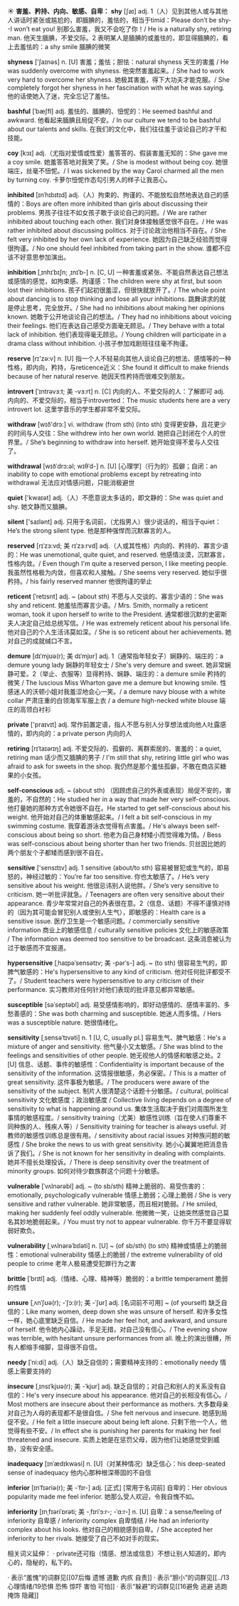 ☀ <span class="category">**害羞、矜持、内向、敏感、自卑：**</span>
<span class="vocabulary">**shy**</span> [ʃaɪ] 
<span class="definition">adj. 1（人）见到其他人或与其他人讲话时紧张或尴尬的，即腼腆的，羞怯的，相当于timid：</span>Please don’t be shy--I won’t eat you! 别那么害羞，我又不会吃了你！/ He is a naturally shy, retiring man. 他天生腼腆，不爱交际。<span class="definition">2 表明某人是腼腆的或羞怯的，即显得腼腆的，看上去羞怯的：</span>a shy smile 腼腆的微笑
                     
<span class="vocabulary">**shyness**</span> ['ʃaɪnəs]
<span class="definition">n. [U] 害羞；羞怯；胆怯：</span>natural shyness 天生的害羞 / He was suddenly overcome with shyness. 他突然害羞起来。/ She had to work very hard to overcome her shyness. 她极其害羞，得下大功夫才能克服。/ She completely forgot her shyness in her fascination with what he was saying. 他的话使她入了迷，完全忘记了羞怯。

<span class="vocabulary">**bashful**</span> [ˈbæʃfl]
<span class="definition">adj. 羞怯的、腼腆的、忸怩的：</span>He seemed bashful and awkward. 他看起来腼腆且局促不安。/ In our culture we tend to be bashful about our talents and skills. 在我们的文化中，我们往往羞于谈论自己的才干和技能。

<span class="vocabulary">**coy**</span> [kɔɪ]
<span class="definition">adj.（尤指对爱情或性爱）羞答答的、假装害羞无知的：</span>She gave me a coy smile. 她羞答答地对我笑了笑。/ She is modest without being coy. 她很端庄，丝毫不忸怩。/ I was sickened by the way Carol charmed all the men by turning coy. 卡萝尔忸怩作态勾引男人的样子让我恶心。
           
<span class="vocabulary">**inhibited**</span> [ɪnˈhɪbɪtɪd]
<span class="definition">adj.（人）拘束的、拘谨的、不能放松自然地表达自己的感情的：</span>Boys are often more inhibited than girls about discussing their problems. 男孩子往往不如女孩子敢于谈论自己的问题。/ We are rather inhibited about touching each other. 我们对身体接触感觉很不自在。/ He was rather inhibited about discussing politics. 对于讨论政治他相当不自在。/ She felt very inhibited by her own lack of experience. 她因为自己缺乏经验而觉得很拘谨。/ No one should feel inhibited from taking part in the show. 谁都不应该不好意思参加演出。
           
<span class="vocabulary">**inhibition**</span> [ˌɪnhɪˈbɪʃn; ˌɪnɪˈb-]
<span class="definition">n. [C, U] 一种害羞或紧张、不能自然表达自己想法或感情的感觉，如拘束感、拘谨感：</span>The children were shy at first, but soon lost their inhibitions. 孩子们起初很羞涩，但很快就放开了。/ The whole point about dancing is to stop thinking and lose all your inhibitions. 跳舞讲求的就是停止思考，完全放开。/ She had no inhibitions about making her opinions known. 她敢于公开地谈论自己的想法。/ They had no inhibitions about voicing their feelings. 他们在表达自己感受方面毫无顾忌。/ They behave with a total lack of inhibition. 他们表现得毫无顾忌。/ Young children will participate in a drama class without inhibition. 小孩子参加戏剧班往往毫不拘谨。

<span class="vocabulary">**reserve**</span> [rɪ'zə:v] 
<span class="definition">n. [U] 指一个人不轻易向其他人谈论自己的想法、感情等的一种性格，即内向，矜持，与reticence近义：</span>She found it difficult to make friends because of her natural reserve. 她因天性矜持而很难交到朋友。
           
<span class="vocabulary">**introvert**</span> [ˈɪntrəvɜ:t; 美 -vɜ:rt]
<span class="definition">n. [C] 内向的人、不爱交际的人：</span>了解即可 <span class="definition">adj. 内向的、不爱交际的，相当于introverted：</span>The music students here are a very introvert lot. 这里学音乐的学生都非常不爱交际。

<span class="vocabulary">**withdraw**</span> [wɪð'drɔ:] 
<span class="definition">vi. withdraw (from sth) (into sth) 变得更安静，且花更少的时间与人交往：</span>She withdrew into her own world. 她把自己封闭在个人的世界里。/ She’s beginning to withdraw into herself. 她开始变得不爱与人交往了。
           
<span class="vocabulary">**withdrawal**</span> [wɪðˈdrɔ:əl; wɪθˈd-] 
<span class="definition">n. [U] [心理学]（行为的）孤僻；自闭：</span>an inability to cope with emotional problems except by retreating into withdrawal 无法应对情感问题，只能消极避世

<span class="vocabulary">**quiet**</span> ['kwaɪət] 
<span class="definition">adj.（人）不愿意说太多话的，即文静的：</span>She was quiet and shy. 她文静而又腼腆。

<span class="vocabulary">**silent**</span> ['saɪlənt] 
<span class="definition">adj. 只用于名词前，（尤指男人）很少说话的，相当于quiet：</span>He’s the strong silent type. 他是那种强悍而沉默寡言的人。
                      
<span class="vocabulary">**reserved**</span> [rɪˈzɜ:vd; 美 rɪˈzɜ:rvd]
<span class="definition">adj.（人或其性格）内向的、矜持的、寡言少语的：</span>He was unemotional, quite quiet, and reserved. 他感情淡漠，沉默寡言，性格内敛。/ Even though I'm quite a reserved person, I like meeting people. 我虽然性格极为内敛，但喜欢和人接触。/ She seems very reserved. 她似乎很矜持。/ his fairly reserved manner 他很拘谨的举止

<span class="vocabulary">**reticent**</span> [ˈretɪsnt]
<span class="definition">adj. ~ (about sth) 不愿与人交谈的、寡言少语的：</span>She was shy and reticent. 她羞怯而寡言少语。/ Mrs. Smith, normally a reticent woman, took it upon herself to write to the President. 通常都很沉默的史密斯夫人决定自己给总统写信。/ He was extremely reticent about his personal life. 他对自己的个人生活讳莫如深。/ She is so reticent about her achievements. 她对自己的成就缄口不言。           

<span class="vocabulary">**demure**</span> [dɪˈmjʊə(r); 美 dɪˈmjʊr]
<span class="definition">adj. 1（通常指年轻女子）娴静的、端庄的：</span>a demure young lady 娴静的年轻女士 / She's very demure and sweet. 她非常娴静可爱。<span class="definition">2（举止、衣服等）显得矜持、娴静、端庄的：</span>a demure smile 矜持的微笑 / The luscious Miss Wharton gave me a demure but knowing smile. 性感迷人的沃顿小姐对我羞涩地会心一笑。/ a demure navy blouse with a white collar 严肃庄重的白领海军军服上衣 / a demure high-necked white blouse 端庄的高领白衬衫

<span class="vocabulary">**private**</span> ['praɪvɪt] 
<span class="definition">adj. 常作前置定语，指人不愿与别人分享想法或向他人吐露感情的，即内向的：</span>a private person 内向的人
           
<span class="vocabulary">**retiring**</span> [rɪˈtaɪərɪŋ]
<span class="definition">adj. 不爱交际的、孤僻的、离群索居的、害羞的：</span>a quiet, retiring man 话少而又腼腆的男子 / I'm still that shy, retiring little girl who was afraid to ask for sweets in the shop. 我仍然是那个羞怯孤僻，不敢在商店买糖果的小女孩。
           
<span class="vocabulary">**self-conscious**</span>
<span class="definition">adj. ~ (about sth) （因顾虑自己的外表或表现）局促不安的，害羞的，不自然的：</span>He studied her in a way that made her very self-conscious. 他打量她的那种方式令她很不自在。He started to get self-conscious about his weight. 他开始对自己的体重敏感起来。/ I felt a bit self-conscious in my swimming costume. 我穿着游泳衣觉得有点害羞。/ He's always been self-conscious about being so short. 他老为自己身材矮小而觉得难为情。/ Bess was self-conscious about being shorter than her two friends. 贝丝因比她的两个朋友个子都矮而感到很不自在。

<span class="vocabulary">**sensitive**</span> ['sensɪtɪv] 
<span class="definition">adj. 1 sensitive (about/to sth) 容易被冒犯或生气的，即易怒的，神经过敏的：</span>You’re far too sensitive. 你也太敏感了。/ He’s very sensitive about his weight. 他很忌讳别人说他胖。/ She’s very sensitive to criticism. 她一听批评就急。/ Teenagers are often very sensitive about their appearance. 青少年常常对自己的外表很在意。<span class="definition">2（信息、话题）不得不谨慎对待的（因为其可能会冒犯别人或使别人生气），即敏感的：</span>Health care is a sensitive issue. 医疗卫生是一个敏感问题。/ commercially sensitive information 商业上的敏感信息 / culturally sensitive policies 文化上的敏感政策 / The information was deemed too sensitive to be broadcast. 这条消息被认为过于敏感而不宜报道。
           
<span class="vocabulary">**hypersensitive**</span> [ˌhaɪpəˈsensətɪv; 美 -pərˈs-]
<span class="definition">adj. ~ (to sth) 很容易生气的，即脾气敏感的：</span>He's hypersensitive to any kind of criticism. 他对任何批评都受不了。/ Student teachers were hypersensitive to any criticism of their performance. 实习教师对任何针对他们表现的批评意见都异常敏感。           
           
<span class="vocabulary">**susceptible**</span> [səˈseptəbl]
<span class="definition">adj. 易受感情影响的，即好动感情的、感情丰富的、多愁善感的：</span>She was both charming and susceptible. 她迷人而多情。/ Hers was a susceptible nature. 她很情绪化。

<span class="vocabulary">**sensitivity**</span> [ˌsensəˈtɪvəti]
<span class="definition">n. 1 [U, C, usually pl.] 容易生气、脾气敏感：</span>He's a mixture of anger and sensitivity. 他气量小又太敏感。/ She was blind to the feelings and sensitivities of other people. 她无视他人的情感和敏感之处。<span class="definition">2 [U] 信息、话题、事件的敏感性：</span>Confidentiality is important because of the sensitivity of the information. 这情报很敏感，务必保密。/ This is a matter of great sensitivity. 这件事极为敏感。/ The producers were aware of the sensitivity of the subject. 制片人很清楚这个话题十分敏感。/ cultural, political sensitivity 文化敏感度；政治敏感度 / Collective living depends on a degree of sensitivity to what is happening around us. 集体生活取决于我们对周围所发生事情的敏感程度。/ sensitivity training（尤美）敏感性训练（旨在使人们尊重不同种族的人、残疾人等）/ Sensitivity training for teacher is always useful. 对教师的敏感性训练总是很有用。/ sensitivity about racial issues 对种族问题的敏感性 / She broke the news to us with great sensitivity. 她小心翼翼地把消息告诉了我们。/ She is not known for her sensitivity in dealing with complaints. 她并不擅长处理投诉。/ There is deep sensitivity over the treatment of minority groups. 如何对待少数族群这个问题十分敏感。
           
<span class="vocabulary">**vulnerable**</span> [ˈvʌlnərəbl]
<span class="definition">adj. ~ (to sb/sth) 精神上脆弱的、易受伤害的：</span>emotionally, psychologically vulnerable 情感上脆弱；心理上脆弱 / She is very sensitive and rather vulnerable. 她非常敏感，而且相对脆弱。/ He smiled, making her suddenly feel oddly vulnerable. 他微微一笑，让她突然感觉自己莫名其妙地脆弱起来。/ You must try not to appear vulnerable. 你千万不要显得软弱好欺负。
           
<span class="vocabulary">**vulnerability**</span> [ˌvʌlnərəˈbɪləti]
<span class="definition">n. [U] ~ (of sb/sth) (to sth) 精神或情感上的脆弱性：</span>emotional vulnerability 情感上的脆弱 / the extreme vulnerability of old people to crime 老年人极易遭受犯罪行为之害

<span class="vocabulary">**brittle**</span> [ˈbrɪtl]
<span class="definition">adj.（情绪、心理、精神等）脆弱的：</span>a brittle temperament 脆弱的性情

<span class="vocabulary">**unsure**</span> [ˌʌnˈʃʊə(r); -ˈʃɔ:(r); 美 -ˈʃʊr]
<span class="definition">adj. [名词前不可用] ~ (of yourself) 缺乏自信的：</span>Like many women, deep down she was unsure of herself. 和许多女性一样，她心底里缺乏自信。/ He made her feel hot, and awkward, and unsure of herself. 他令她内心躁动，手足无措，对自己没有信心。/ The evening show was terrible, with hesitant unsure performances from all. 晚上的演出很糟，所有人都缩手缩脚，显得很不自信。
        
<span class="vocabulary">**needy**</span> [ˈni:di]
<span class="definition">adj.（人）缺乏自信的；需要精神支持的：</span>emotionally needy 情感上需要支持的

<span class="vocabulary">**insecure**</span> [ˌɪnsɪˈkjʊə(r); 美 -ˈkjʊr]
<span class="definition">adj. 缺乏自信的；对自己和别人的关系没有自信的：</span>He's very insecure about his appearance. 他对自己的长相没有信心。/ Most mothers are insecure about their performance as mothers. 大多数母亲对自己为人母的表现都不是很自信。/ She felt nervous and insecure. 她感到局促不安。/ He felt a little insecure about being left alone. 只剩下他一个人，他觉得有些不安。/ In effect she is punishing her parents for making her feel threatened and insecure. 实质上她是在惩罚父母，因为他们让她感觉受到威胁，没有安全感。

<span class="vocabulary">**inadequacy**</span> [ɪnˈædɪkwəsi]
<span class="definition">n. [U]（对某种情况）缺乏信心：</span>his deep-seated sense of inadequacy 他内心那种根深蒂固的不自信

<span class="vocabulary">**inferior**</span> [ɪnˈfɪəriə(r); 美 -ˈfɪr-]
<span class="definition">adj. [正式] [常用于名词前] 自卑的：</span>Her obvious popularity made me feel inferior. 她那么受人欢迎，令我自愧不如。

<span class="vocabulary">**inferiority**</span> [ɪnˌfɪəriˈɒrəti; 美 -ˌfɪriˈɔ:r-; -ˈɑ:r-]
<span class="definition">n. [U] 自卑：</span>a sense/feeling of inferiority 自卑感 / inferiority complex 自卑情结 / He had an inferiority complex about his looks. 他对自己的相貌感到自卑。/ She accepted her inferiority to her rivals. 她接受了自己不如对手的现实。

相关词义延伸：
· private还可指（情感、想法或信息）不想让别人知道的，即内心的，隐秘的，私下的。

· 表示“羞愧”的词群见[[07后悔 遗憾 道歉 内疚 自责]]
· 表示“胆小”的词群见[[../13心理情绪/19恐惧 恐怖 惊吓 害怕 可怕]]
· 表示“躲避”的词群见[[16避免 逃避 逃跑 掩饰 隐藏]]

